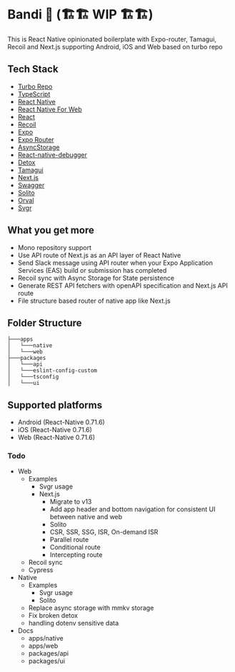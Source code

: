 # Bandi 🐶 (🏗️🏗️ WIP 🏗️🏗️)

This is React Native opinionated boilerplate with Expo-router, Tamagui, Recoil and Next.js supporting Android, iOS and
Web based on turbo repo

## Tech Stack

- [Turbo Repo](https://turbo.build/repo)
- [TypeScript](https://www.typescriptlang.org/)
- [React Native](https://reactnative.dev/)
- [React Native For Web](https://necolas.github.io/react-native-web/)
- [React](https://react.dev/)
- [Recoil](https://recoiljs.org/)
- [Expo](https://docs.expo.dev/)
- [Expo Router](https://expo.github.io/router/docs)
- [AsyncStorage](https://react-native-async-storage.github.io/async-storage/)
- [React-native-debugger](https://github.com/jhen0409/react-native-debugger)
- [Detox](https://wix.github.io/Detox/)
- [Tamagui](https://tamagui.dev/)
- [Next.js](https://nextjs.org/)
- [Swagger](https://swagger.io/)
- [Solito](https://solito.dev/)
- [Orval](https://orval.dev/)
- [Svgr](https://react-svgr.com/)

## What you get more

- Mono repository support
- Use API route of Next.js as an API layer of React Native
- Send Slack message using API router when your Expo Application Services (EAS) build or submission has completed
- Recoil sync with Async Storage for State persistence
- Generate REST API fetchers with openAPI specification and Next.js API route
- File structure based router of native app like Next.js

## Folder Structure

```
├───apps
│   └───native
│   └───web
├───packages
│   └───api
│   └───eslint-config-custom
│   └───tsconfig
│   └───ui
```

## Supported platforms

- Android (React-Native 0.71.6)
- iOS (React-Native 0.71.6)
- Web (React-Native 0.71.6)

### Todo

- Web
  - Examples
    - Svgr usage
    - Next.js
      - Migrate to v13
      - Add app header and bottom navigation for consistent UI between native and web
      - Solito
      - CSR, SSR, SSG, ISR, On-demand ISR
      - Parallel route
      - Conditional route
      - Intercepting route
  - Recoil sync
  - Cypress
- Native
  - Examples
    - Svgr usage
    - Solito
  - Replace async storage with mmkv storage
  - Fix broken detox
  - handling dotenv sensitive data
- Docs
  - apps/native
  - apps/web
  - packages/api
  - packages/ui
